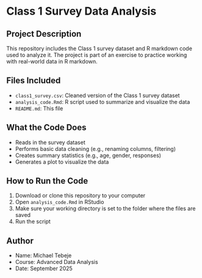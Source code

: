 # Class 1 Survey Data Analysis

## Project Description
This repository includes the Class 1 survey dataset and R markdown code used to analyze it. The project is part of an exercise to practice working with real-world data in R markdown.

## Files Included
- `class1_survey.csv`: Cleaned version of the Class 1 survey dataset
- `analysis_code.Rmd`: R script used to summarize and visualize the data
- `README.md`: This file

## What the Code Does
- Reads in the survey dataset
- Performs basic data cleaning (e.g., renaming columns, filtering)
- Creates summary statistics (e.g., age, gender, responses)
- Generates a plot to visualize the data

## How to Run the Code
1. Download or clone this repository to your computer
2. Open `analysis_code.Rmd` in RStudio
3. Make sure your working directory is set to the folder where the files are saved
4. Run the script

## Author
- Name: Michael Tebeje  
- Course: Advanced Data Analysis
- Date: September 2025
